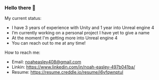 ### Hello there 👋

My current status:
- I have 3 years of experience with Unity and 1 year into Unreal engine 4
- I’m currently working on a personal project I have yet to give a name
- At the moment I'm getting more into Unreal engine 4
- You can reach out to me at any time!

How to reach me: 
- Email: noaheasley408@gmail.com
- Linkin: https://www.linkedin.com/in/noah-easley-497b041ba/
- Resume: https://resume.creddle.io/resume/i6yfqwnptul
